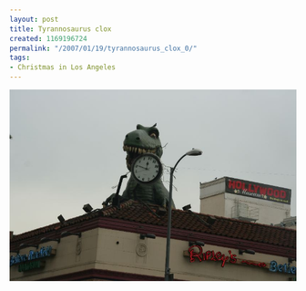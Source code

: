 ```yaml
---
layout: post
title: Tyrannosaurus clox
created: 1169196724
permalink: "/2007/01/19/tyrannosaurus_clox_0/"
tags:
- Christmas in Los Angeles
---
```


<img src="/image/images/IMG_2618_0.JPG"/>

